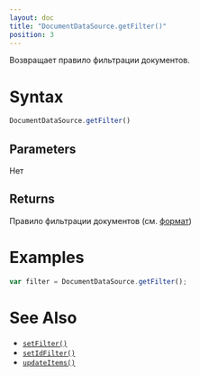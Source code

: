 ```yaml
---
layout: doc
title: "DocumentDataSource.getFilter()"
position: 3
---
```


Возвращает правило фильтрации документов.

# Syntax

```js
DocumentDataSource.getFilter()
```

## Parameters

Нет

## Returns

Правило фильтрации документов (см. [формат](../DocumentDataSource.setFilter/#filter-format))

# Examples

```js
var filter = DocumentDataSource.getFilter();
```

# See Also

* [`setFilter()`](../DocumentDataSource.setFilter/)
* [`setIdFilter()`](../DocumentDataSource.setIdFilter/)
* [`updateItems()`](../../BaseDataSource/BaseDataSource.updateItems/)
